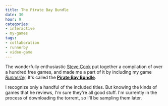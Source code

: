 ```yaml
---
title: The Pirate Bay Bundle
date: 30
hour: 9
categories:
- interactive
- my-games
tags:
- collaboration
- runnerby
- video-game
---
```


<VideoEmbed service="youtube" id="6Oiq0rH9_SI" width="500" height="281" />

The wonderfully enthusiastic [Steve Cook](https://twitter.com/moshboy) put together a compilation of over a hundred free games, and made me a part of it by including my game [_Runnerby_](http://www.agj.cl/games/#game:runnerby). It's called the [**Pirate Bay Bundle**](http://odditie-s.tumblr.com/post/81109325064/the-pirate-bay-bundle).

I recognize only a handful of the included titles. But knowing the kinds of games that he reviews, I'm sure they're all good stuff. I'm currently in the process of downloading the torrent, so I'll be sampling them later.

